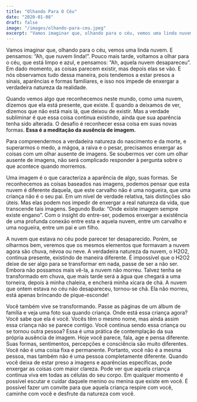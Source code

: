 ```yaml
---
title: "Olhando Para O Céu"
date: "2020-01-08"
draft: false
image: "/images/olhando-para-ceu.jpeg"
excerpt: "Vamos imaginar que, olhando para o céu, vemos uma linda nuvem. E pensamos: “Ah, que nuvem linda!”. Pouco mais tarde, voltamos a olhar para o céu, que está limpo e azul, e pensamos: “Ah, aquela nuvem desapareceu”. Em dado momento, as coisas parecem existir, mas depois elas se vão. E nós observamos tudo dessa maneira, pois tendemos a estar presos a sinais, aparências e formas familiares, e isso nos impede de enxergar a verdadeira natureza da realidade."
---
```


Vamos imaginar que, olhando para o céu, vemos uma linda nuvem. E pensamos: “Ah, que nuvem linda!”. Pouco mais tarde, voltamos a olhar para o céu, que está limpo e azul, e pensamos: “Ah, aquela nuvem desapareceu”. Em dado momento, as coisas parecem existir, mas depois elas se vão. E nós observamos tudo dessa maneira, pois tendemos a estar presos a sinais, aparências e formas familiares, e isso nos impede de enxergar a verdadeira natureza da realidade.

Quando vemos algo que reconhecemos neste mundo, como uma nuvem, dizemos que ela está presente, que existe. E quando a deixamos de ver, dizemos que não está mais lá, que deixou de existir. Mas a verdade subliminar é que essa coisa continua existindo, ainda que sua aparência tenha sido alterada. O desafio é reconhecer essa coisa em suas novas formas. **Essa é a meditação da ausência de imagem.**

Para compreendermos a verdadeira natureza do nascimento e da morte, e superarmos o medo, a mágoa, a raiva e o pesar, precisamos enxergar as coisas com um olhar ausente de imagens. Se soubermos ver com um olhar ausente de imagens, não será complicado responder à pergunta sobre o que acontece quando morremos.

Uma imagem é o que caracteriza a aparência de algo, suas formas. Se reconhecemos as coisas baseados nas imagens, podemos pensar que esta nuvem é diferente daquela, que este carvalho não é uma nogueira, que uma criança não é o seu pai. Em um nível de verdade relativa, tais distinções são úteis. Mas elas podem nos impedir de enxergar a real natureza da vida, que transcende tais imagens. Segundo Buda: “Onde existe imagem sempre existe engano”. Com o insight do entre-ser, podemos enxergar a existência de uma profunda conexão entre esta e aquela nuvem, entre um carvalho e uma nogueira, entre um pai e um filho.

A nuvem que estava no céu pode parecer ter desaparecido. Porém, se olharmos bem, veremos que os mesmos elementos que formavam a nuvem
agora são chuva, névoa ou neve. A verdadeira natureza da nuvem, o H2O2, continua presente, existindo de maneira diferente. É impossível que o H2O2
deixe de ser algo para se transformar em nada, passe de ser a não ser. Embora não possamos mais vê-la, a nuvem não morreu. Talvez tenha se transformado em chuva, que mais tarde será a água que chegará a uma torneira, depois à minha chaleira, e encherá minha xícara de chá. A nuvem que ontem estava no céu não desapareceu, tornou-se chá. Ela não morreu, está apenas brincando de pique-esconde!

Você também vive se transformando. Passe as páginas de um álbum de família e veja uma foto sua quando criança. Onde está essa criança agora? Você sabe que ela é você. Vocês têm o mesmo nome, mas ainda assim essa criança não se parece contigo. Você continua sendo essa criança ou se tornou outra pessoa? Essa é uma prática de contemplação da sua própria ausência de imagem. Hoje você parece, fala, age e pensa diferente. Suas formas, sentimentos, percepções e consciência são muito diferentes. Você não é uma coisa fixa e permanente. Portanto, você não é a mesma pessoa, mas também não é uma pessoa completamente diferente. Quando você deixa de estar preso a imagens e aparências específicas, pode enxergar as coisas com maior clareza. Pode ver que aquela criança continua viva em todas as células do seu corpo. Em qualquer momento é possível escutar e cuidar daquele menino ou menina que existe em você. É possível fazer um convite para que aquela criança respire com você, caminhe com você e desfrute da natureza com você.
